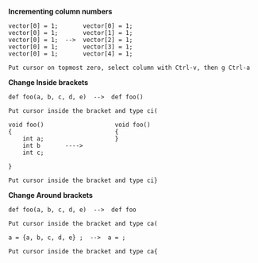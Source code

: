 **Incrementing column numbers**

```
vector[0] = 1;       vector[0] = 1;
vector[0] = 1;       vector[1] = 1;
vector[0] = 1;  -->  vector[2] = 1;
vector[0] = 1;       vector[3] = 1;
vector[0] = 1;       vector[4] = 1;
```

```
Put cursor on topmost zero, select column with Ctrl-v, then g Ctrl-a 
```


**Change Inside brackets**

```
def foo(a, b, c, d, e)  -->  def foo()
```

```
Put cursor inside the bracket and type ci(
```

```
void foo()                    void foo()
{                             {
    int a;                    }
    int b       ---->          
    int c;                     
                          
}    
```

```
Put cursor inside the bracket and type ci}
```

**Change Around brackets**
```
def foo(a, b, c, d, e)  -->  def foo
```
```
Put cursor inside the bracket and type ca(
```
```
a = {a, b, c, d, e} ;  -->  a = ;
```
```
Put cursor inside the bracket and type ca{
```





